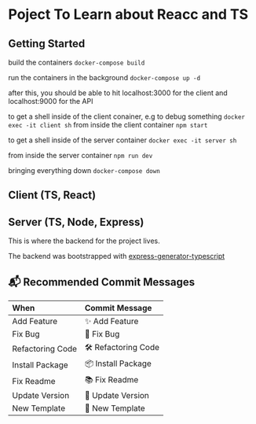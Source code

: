 # Poject To Learn about Reacc and TS

## Getting Started

build the containers
`docker-compose build`

run the containers in the background
`docker-compose up -d`

after this, you should be able to hit localhost:3000 for the client and localhost:9000 for the API

to get a shell inside of the client conainer, e.g to debug something
`docker exec -it client sh`
from inside the client container
`npm start`

to get a shell inside of the server container
`docker exec -it server sh`

from inside the server container
`npm run dev`

bringing everything down
`docker-compose down`

## Client (TS, React)

## Server (TS, Node, Express)

This is where the backend for the project lives.

The backend was bootstrapped with [express-generator-typescript](https://github.com/ljlm0402/typescript-express-starter)

## 📬 Recommended Commit Messages

| When             | Commit Message     |
| :--------------- | :----------------- |
| Add Feature      | ✨ Add Feature     |
| Fix Bug          | 🐞 Fix Bug         |
| Refactoring Code | 🛠 Refactoring Code |
| Install Package  | 📦 Install Package |
| Fix Readme       | 📚 Fix Readme      |
| Update Version   | 🌼 Update Version  |
| New Template     | 🎉 New Template    |

